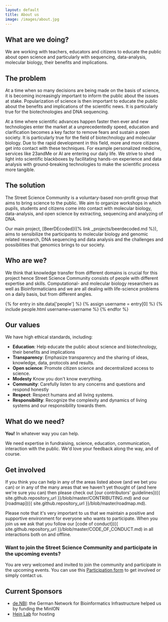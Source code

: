 ```yaml
---
layout: default
title: About us
image: /images/about.jpg
---
```


## What are we doing?

We are working with teachers, educators and citizens to educate the public about
open science and particularly with sequencing, data-analysis, molecular biology,
their benefits and implications.

## The problem

At a time when so many decisions are being made on the basis of science, it is
becoming increasingly important to inform the public about the issues at stake.
Popularization of science is then important to educate the public about the
benefits and implications of the scientific news. It is particularly true for
the biotechnologies and DNA sequencing.

At a time where scientific advances happen faster then ever and new technologies
enter the market at a unprecedentedly speed, education and clarification becomes
a key factor to remove fears and sustain a open society. It is particularly true
for the field of biotechnology and molecular biology. Due to the rapid
development in this field, more and more citizens get into contact with these
techniques. For example personalized medicine, services like 23andMe or AI are
entering our daily life. We strive to shed light into scientific blackboxes by
facilitating hands-on experience and data analysis with ground-breaking
technologies to make the scientific process more tangible.

## The solution

The Street Science Community is a voluntary-based non-profit group that aims to
bring science to the public. We aim to organize workshops in which pupils,
students and citizens come into contact with molecular biology, data-analysis,
and open science by extracting, sequencing and analyzing of DNA.

Our main project, [BeerDEcoded]({% link _projects/beerdecoded.md %}), aims to
sensibilize the participants to molecular biology and genomic related research,
DNA sequencing and data analysis and the challenges and possibilities that
genomics brings to our society.

## Who are we?

We think that knowledge transfer from different domains is crucial for this
project hence Street Science Community consists of people with different
expertise and skills. Computational- and molecular biology researchers as well
as Bioinformaticians and we are all dealing with life-science problems on a
daily basis, but from different angles.

<div class="people">
  {% for entry in site.data['people'] %}
    {% assign username = entry[0] %}
    {% include people.html username=username %}
  {% endfor %}
</div>

## Our values

We have high ethical standards, including:

- **Education**: Help educate the public about science and biotechnology, their
  benefits and implications
- **Transparency**: Emphasize transparency and the sharing of ideas, knowledge, data,
  protocols and results.
- **Open science**: Promote citizen science and decentralized access to science.
- **Modesty** Know you don't know everything.
- **Community**: Carefully listen to any concerns and questions and respond honestly
- **Respect**: Respect humans and all living systems.
- **Responsibility**: Recognize the complexity and dynamics of living systems and our
  responsibility towards them.

## What do we need?

**You!** In whatever way you can help.

We need expertise in fundraising, science, education, communication, interaction
with the public. We'd love your feedback along the way, and of course.

## Get involved

If you think you can help in any of the areas listed above (and we bet you can)
or in any of the many areas that we haven't yet thought of (and here we're sure
you can) then please check out [our contributors'
guidelines]({{ site.github.repository_url }}/blob/master/CONTRIBUTING.md) and
our [roadmap]({{ site.github.repository_url }}/blob/master/roadmap.md).

Please note that it's very important to us that we maintain a positive and
supportive environment for everyone who wants to participate. When you join us
we ask that you follow our [code of conduct]({{ site.github.repository_url
}}/blob/master/CODE_OF_CONDUCT.md) in all interactions both on and offline.

### Want to join the Street Science Community and participate in the upcoming events?

You are very welcomed and invited to join the community and participate in the upcoming events. You can use this [Participation form](https://docs.google.com/forms/d/e/1FAIpQLScNgEDWoftccrUHXhsAOgLCFiG1FAQzQxsSW44uDTrEKwZ7_A/viewform)
to get involved or simply contact us.

## Current Sponsors

- [de.NBI](https://www.denbi.de/): the German Network for Bioinformatics
  Infrastructure helped us by funding the MinION
- [Hein Lab](http://portal.uni-freiburg.de/pharmakologie/ii) for hosting
